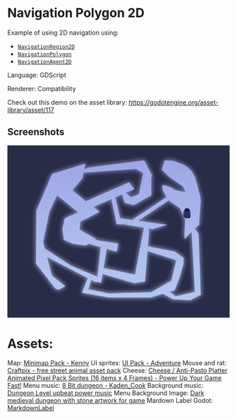 # Navigation Polygon 2D

Example of using 2D navigation using:
- [`NavigationRegion2D`](https://docs.godotengine.org/en/latest/classes/class_navigationregion2d.html)
- [`NavigationPolygon`](https://docs.godotengine.org/en/latest/classes/class_navigationpolygon.html)
- [`NavigationAgent2D`](https://docs.godotengine.org/en/latest/classes/class_navigationagent2d.html)

Language: GDScript

Renderer: Compatibility

Check out this demo on the asset library: https://godotengine.org/asset-library/asset/117

## Screenshots

![Screenshot](screenshots/navigation.png)

# Assets:
Map: [Minimap Pack - Kenny](https://kenney.nl/assets/minimap-pack)
UI sprites: [UI Pack - Adventure](https://kenney.nl/assets/ui-pack-adventure)
Mouse and rat: [Craftpix - free street animal asset pack](https://craftpix.net/freebies/free-street-animal-pixel-art-asset-pack/?num=1&count=1082&sq=rat&pos=4)
Cheese: [Cheese / Anti-Pasto Platter Animated Pixel Pack Sprites (16 items x 4 Frames) - Power Up Your Game Fast!](https://cheddagames.itch.io/cheese-platter-pixel-pack)
Menu music: [8 Bit dungeon - Kaden_Cook](https://pixabay.com/music/video-games-8-bit-dungeon-251388/)
Background music: [Dungeon Level upbeat power music](https://pixabay.com/music/video-games-dungeon-level-upbeat-power-music-160-bpm-293383/)
Menu Background Image: [Dark medieval dungeon with stone artwork for game](https://www.freepik.com/free-vector/dark-medieval-dungeon-with-stone-wall-game_402018670.htm#fromView=keyword&page=1&position=1&uuid=63f3891c-61f2-41bb-8d06-02dcaa443a95&query=Dungeon)
Mardown Label Godot: [MarkdownLabel](https://godotengine.org/asset-library/asset/2302)
